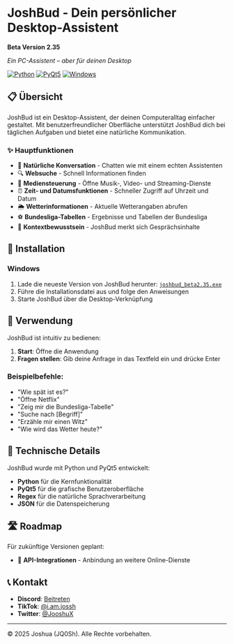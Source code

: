 # JoshBud - Dein persönlicher Desktop-Assistent

**Beta Version 2.35**

*Ein PC-Assistent – aber für deinen Desktop*

[![Python](https://img.shields.io/badge/Python-3.7+-3776AB?style=flat&logo=python&logoColor=white)](https://www.python.org/)
[![PyQt5](https://img.shields.io/badge/PyQt5-41CD52?style=flat&logo=qt&logoColor=white)](https://pypi.org/project/PyQt5/)
[![Windows](https://img.shields.io/badge/Windows-0078D6?style=flat&logo=windows&logoColor=white)](https://www.microsoft.com/windows)

## 📋 Übersicht

JoshBud ist ein Desktop-Assistent, der deinen Computeralltag einfacher gestaltet. Mit benutzerfreundlicher Oberfläche unterstützt JoshBud dich bei täglichen Aufgaben und bietet eine natürliche Kommunikation.

### ✨ Hauptfunktionen

- 💬 **Natürliche Konversation** - Chatten wie mit einem echten Assistenten
- 🔍 **Websuche** - Schnell Informationen finden
- 🎵 **Mediensteuerung** - Öffne Musik-, Video- und Streaming-Dienste
- ⏰ **Zeit- und Datumsfunktionen** - Schneller Zugriff auf Uhrzeit und Datum
- 🌦️ **Wetterinformationen** - Aktuelle Wetterangaben abrufen
- ⚽ **Bundesliga-Tabellen** - Ergebnisse und Tabellen der Bundesliga
- 🧠 **Kontextbewusstsein** - JoshBud merkt sich Gesprächsinhalte

## 🚀 Installation

### Windows
1. Lade die neueste Version von JoshBud herunter: [`joshbud_beta2.35.exe`](https://github.com/JQ0Sh/joshbud/releases/latest)
2. Führe die Installationsdatei aus und folge den Anweisungen
3. Starte JoshBud über die Desktop-Verknüpfung

## 📝 Verwendung

JoshBud ist intuitiv zu bedienen:

1. **Start**: Öffne die Anwendung
2. **Fragen stellen**: Gib deine Anfrage in das Textfeld ein und drücke Enter

### Beispielbefehle:

- "Wie spät ist es?"
- "Öffne Netflix"
- "Zeig mir die Bundesliga-Tabelle"
- "Suche nach [Begriff]"
- "Erzähle mir einen Witz"
- "Wie wird das Wetter heute?"

## 🧩 Technische Details

JoshBud wurde mit Python und PyQt5 entwickelt:

- **Python** für die Kernfunktionalität
- **PyQt5** für die grafische Benutzeroberfläche
- **Regex** für die natürliche Sprachverarbeitung
- **JSON** für die Datenspeicherung

## 🛣️ Roadmap

Für zukünftige Versionen geplant:

- 🔄 **API-Integrationen** - Anbindung an weitere Online-Dienste

## 📞 Kontakt

- **Discord**: [Beitreten](https://discord.gg/WrdC5N84)
- **TikTok**: [@i.am.jossh](https://www.tiktok.com/@i.am.jossh)
- **Twitter**: [@JooshuX](https://x.com/JooshuX)

---

© 2025 Joshua (JQ0Sh). Alle Rechte vorbehalten.

